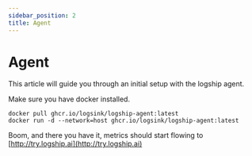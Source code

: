 ```yaml
---
sidebar_position: 2
title: Agent
---
```


# Agent

This article will guide you through an initial setup with the logship agent. 

Make sure you have docker installed.
```
docker pull ghcr.io/logsink/logship-agent:latest
docker run -d --network=host ghcr.io/logsink/logship-agent:latest
```

Boom, and there you have it, metrics should start flowing to [http://try.logship.ai](http://try.logship.ai)